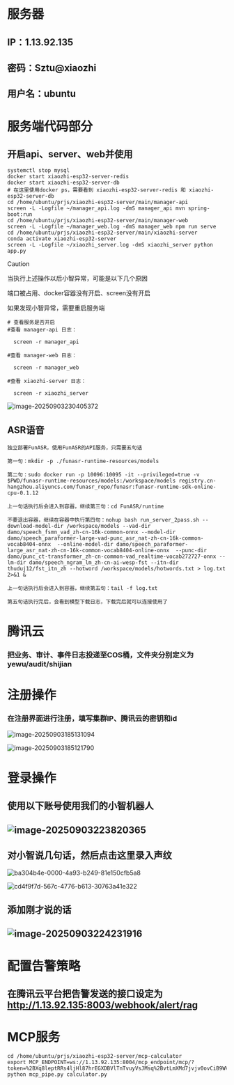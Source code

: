 # 服务器

## IP：1.13.92.135

## 密码：Sztu@xiaozhi

## 用户名：ubuntu

# 服务端代码部分

## 开启api、server、web并使用

```
systemctl stop mysql
docker start xiaozhi-esp32-server-redis
docker start xiaozhi-esp32-server-db
# 在这里使用docker ps，需要看到 xiaozhi-esp32-server-redis 和 xiaozhi-esp32-server-db
cd /home/ubuntu/prjs/xiaozhi-esp32-server/main/manager-api
screen -L -Logfile ~/manager_api.log -dmS manager_api mvn spring-boot:run
cd /home/ubuntu/prjs/xiaozhi-esp32-server/main/manager-web
screen -L -Logfile ~/manager_web.log -dmS manager_web npm run serve
cd /home/ubuntu/prjs/xiaozhi-esp32-server/main/xiaozhi-server
conda activate xiaozhi-esp32-server
screen -L -Logfile ~/xiaozhi_server.log -dmS xiaozhi_server python app.py 
```

> [!CAUTION]
>
> 当执行上述操作以后小智异常，可能是以下几个原因
>
> 端口被占用、docker容器没有开启、screen没有开启
>
> 如果发现小智异常，需要重启服务端

```
# 查看服务是否开启
#查看 manager-api 日志：

  screen -r manager_api

#查看 manager-web 日志：

  screen -r manager_web

#查看 xiaozhi-server 日志：

  screen -r xiaozhi_server
```

![image-20250903230405372](./%E4%BD%BF%E7%94%A8%E6%96%87%E6%A1%A3.assets/image-20250903230405372-1756911846417-14.png)



## ASR语音

```
独立部署FunASR，使用FunASR的API服务，只需要五句话

第一句：mkdir -p ./funasr-runtime-resources/models

第二句：sudo docker run -p 10096:10095 -it --privileged=true -v $PWD/funasr-runtime-resources/models:/workspace/models registry.cn-hangzhou.aliyuncs.com/funasr_repo/funasr:funasr-runtime-sdk-online-cpu-0.1.12

上一句话执行后会进入到容器，继续第三句：cd FunASR/runtime

不要退出容器，继续在容器中执行第四句：nohup bash run_server_2pass.sh --download-model-dir /workspace/models --vad-dir damo/speech_fsmn_vad_zh-cn-16k-common-onnx --model-dir damo/speech_paraformer-large-vad-punc_asr_nat-zh-cn-16k-common-vocab8404-onnx  --online-model-dir damo/speech_paraformer-large_asr_nat-zh-cn-16k-common-vocab8404-online-onnx  --punc-dir damo/punc_ct-transformer_zh-cn-common-vad_realtime-vocab272727-onnx --lm-dir damo/speech_ngram_lm_zh-cn-ai-wesp-fst --itn-dir thuduj12/fst_itn_zh --hotword /workspace/models/hotwords.txt > log.txt 2>&1 &

上一句话执行后会进入到容器，继续第五句：tail -f log.txt

第五句话执行完后，会看到模型下载日志，下载完后就可以连接使用了
```

# 腾讯云

### 把业务、审计、事件日志投递至COS桶，文件夹分别定义为yewu/audit/shijian

# 注册操作

### 在注册界面进行注册，填写集群IP、腾讯云的密钥和id

![image-20250903185131094](./%E4%BD%BF%E7%94%A8%E6%96%87%E6%A1%A3.assets/image-20250903185131094-1756896692058-1.png)

![image-20250903185121790](./%E4%BD%BF%E7%94%A8%E6%96%87%E6%A1%A3.assets/image-20250903185121790.png)

# 登录操作

## 使用以下账号使用我们的小智机器人

## ![image-20250903223820365](./%E4%BD%BF%E7%94%A8%E6%96%87%E6%A1%A3.assets/image-20250903223820365-1756910302365-1.png)

## 对小智说几句话，然后点击这里录入声纹

![ba304b4e-0000-4a93-b249-81e150cfb5a8](./%E4%BD%BF%E7%94%A8%E6%96%87%E6%A1%A3.assets/ba304b4e-0000-4a93-b249-81e150cfb5a8-1756910390875-4.png)

![cd4f9f7d-567c-4776-b613-30763a41e322](./%E4%BD%BF%E7%94%A8%E6%96%87%E6%A1%A3.assets/cd4f9f7d-567c-4776-b613-30763a41e322-1756910519879-7.png)

## 添加刚才说的话

## ![image-20250903224231916](./%E4%BD%BF%E7%94%A8%E6%96%87%E6%A1%A3.assets/image-20250903224231916-1756910552899-9.png)

# 配置告警策略

## 在腾讯云平台把告警发送的接口设定为 http://1.13.92.135:8003/webhook/alert/rag

# MCP服务

```
cd /home/ubuntu/prjs/xiaozhi-esp32-server/mcp-calculator
export MCP_ENDPOINT=ws://1.13.92.135:8004/mcp_endpoint/mcp/?token=%2BXq8leptRRs4ljHl87hrEGXDBVlTnTvuyVsJMsq%2BvtLmXMd7jvjv0ovCiB9WVX6T
python mcp_pipe.py calculator.py
```



